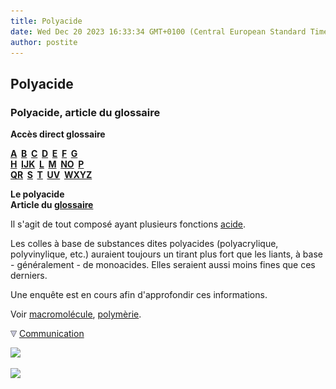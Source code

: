 ```yaml
---
title: Polyacide
date: Wed Dec 20 2023 16:33:34 GMT+0100 (Central European Standard Time)
author: postite
---
```


## Polyacide
### Polyacide, article du glossaire
 **Accès direct glossaire**

**[A](a.html)  [B](b.html)  [C](c.html)  [D](d.html)  [E](e.html)  [F](f.html)  [G](g.html)  
[H](h.html)  [IJK](ijk.html)  [L](l.html)  [M](m.html)  [NO](no.html)  [P](p.html)  
[QR](qr.html)  [S](s.html)  [T](t.html)  [UV](uv.html)  [WXYZ](wxyz.html)**

**Le polyacide  
Article du [glossaire](glossaire.html)**

Il s'agit de tout composé ayant plusieurs fonctions [acide](polyacide.html#acide).

Les colles à base de substances dites polyacides (polyacrylique, polyvinylique, etc.) auraient toujours un tirant plus fort que les liants, à base - généralement - de monoacides. Elles seraient aussi moins fines que ces derniers.

Une enquête est en cours afin d'approfondir ces informations.

Voir [macromolécule](macromolecule.html), [polymèrie](polyacide.html#polymerie).



![](images/flechebas.gif) [Communication](http://www.artrealite.com/annonceurs.htm) 

[![](https://cbonvin.fr/sites/regie.artrealite.com/visuels/campagne1.png)](index-2.html#20131014)

![](https://cbonvin.fr/sites/regie.artrealite.com/visuels/campagne2.png)